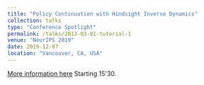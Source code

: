 ```yaml
---
title: "Policy Continuation with Hindsight Inverse Dynamics"
collection: talks
type: "Conference Spotlight"
permalink: /talks/2013-03-01-tutorial-1
venue: "NeurIPS 2019"
date: 2019-12-07
location: "Vancouver, CA, USA"
---
```


[More information here](https://slideslive.com/38923269/track-2-session-3-spotlights?locale=cs) Starting 15'30.
